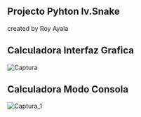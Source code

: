 ## Projecto Pyhton lv.Snake
created by Roy Ayala
## Calculadora Interfaz Grafica
![Captura](https://user-images.githubusercontent.com/61430237/79281924-d228ed80-7e81-11ea-8e81-fd8ee9a42751.png)
## Calculadora Modo Consola
![Captura_1](https://user-images.githubusercontent.com/61430237/79281927-d35a1a80-7e81-11ea-94cd-77c2b61f77cc.png)
